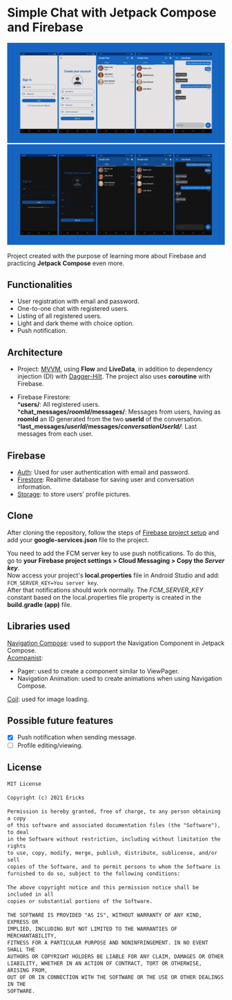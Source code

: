 # Simple Chat with Jetpack Compose and Firebase
<p align="center">
  <img src="screenshots/simple-chat-light-theme.png" />
  <br/><img src="screenshots/simple-chat-dark-theme.png" />
</p>

Project created with the purpose of learning more about Firebase and practicing **Jetpack Compose** even more.

## Functionalities

- User registration with email and password.  
- One-to-one chat with registered users.  
- Listing of all registered users.  
- Light and dark theme with choice option. 
- Push notification. 

## Architecture

- Project: [MVVM](https://developer.android.com/jetpack/guide), using **Flow** and **LiveData**, in addition to dependency injection (DI) with [Dagger-Hilt](https://developer.android.com/training/dependency-injection/hilt-android). The project also uses **coroutine** with Firebase.

- Firebase Firestore:  
***users/**: All registered users.  
***chat_messages/*roomId*/messages/**: Messages from users, having as **roomId** an ID generated from the two **userId** of the conversation.  
***last_messages/*userId*/messages/*conversationUserId/***: Last messages from each user.  

## Firebase

- [Auth](https://firebase.google.com/docs/auth): Used for user authentication with email and password.  
- [Firestore](https://firebase.google.com/docs/firestore): Realtime database for saving user and conversation information.  
- [Storage](https://firebase.google.com/docs/storage): to store users' profile pictures.  

## Clone

After cloning the repository, follow the steps of [Firebase project setup](https://firebase.google.com/docs/android/setup) and add your **google-services.json** file to the project.

You need to add the FCM server key to use push notifications. To do this, go to **your Firebase project settings > **Cloud Messaging** > Copy the *Server key***.  
Now access your project's **local.properties** file in Android Studio and add:  
```FCM_SERVER_KEY=You server key```.  
After that notifications should work normally. The *FCM_SERVER_KEY* constant based on the local.properties file property is created in the **build.gradle (app)** file.

## Libraries used

[Navigation Compose](https://developer.android.com/jetpack/compose/navigation): used to support the Navigation Component in Jetpack Compose.  
[Acompanist](https://github.com/google/accompanist):  
- Pager: used to create a component similar to ViewPager.  
- Navigation Animation: used to create animations when using Navigation Compose. 

[Coil](https://github.com/coil-kt/coil): used for image loading. 

## Possible future features

- [x] Push notification when sending message.  
- [ ] Profile editing/viewing.

## License 
```
MIT License

Copyright (c) 2021 Ericks

Permission is hereby granted, free of charge, to any person obtaining a copy
of this software and associated documentation files (the "Software"), to deal
in the Software without restriction, including without limitation the rights
to use, copy, modify, merge, publish, distribute, sublicense, and/or sell
copies of the Software, and to permit persons to whom the Software is
furnished to do so, subject to the following conditions:

The above copyright notice and this permission notice shall be included in all
copies or substantial portions of the Software.

THE SOFTWARE IS PROVIDED "AS IS", WITHOUT WARRANTY OF ANY KIND, EXPRESS OR
IMPLIED, INCLUDING BUT NOT LIMITED TO THE WARRANTIES OF MERCHANTABILITY,
FITNESS FOR A PARTICULAR PURPOSE AND NONINFRINGEMENT. IN NO EVENT SHALL THE
AUTHORS OR COPYRIGHT HOLDERS BE LIABLE FOR ANY CLAIM, DAMAGES OR OTHER
LIABILITY, WHETHER IN AN ACTION OF CONTRACT, TORT OR OTHERWISE, ARISING FROM,
OUT OF OR IN CONNECTION WITH THE SOFTWARE OR THE USE OR OTHER DEALINGS IN THE
SOFTWARE.
```
